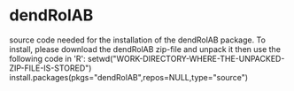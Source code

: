 # dendRolAB
source code needed for the installation of the dendRolAB package.
To install, please download the dendRolAB zip-file and unpack it then use the following code in 'R':
setwd("WORK-DIRECTORY-WHERE-THE-UNPACKED-ZIP-FILE-IS-STORED")
install.packages(pkgs="dendRolAB",repos=NULL,type="source")
